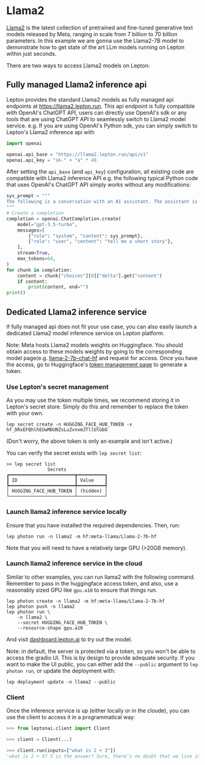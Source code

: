 # Llama2

[Llama2](https://ai.meta.com/llama/) is the latest collection of pretrained and fine-tuned generative text models released by Meta, ranging in scale from 7 billion to 70 billion parameters. In this example we are gonna use the Llama2-7B model to demonstrate how to get state of the art LLm models running on Lepton within just seconds.

There are two ways to access Llama2 models on Lepton:

## Fully managed Llama2 inference api

Lepton provides the standard Llama2 models as fully managed api endpoints at https://llama2.lepton.run. This api endpoint is fully compatible with OpenAI's ChatGPT API, users can directly use OpenAI's sdk or any tools that are using ChatGPT API to seamlessly switch to Llama2 model service. e.g. If you are using OpenAI's Python sdk, you can simply switch to Lepton's Llama2 inference api with

```python
import openai

openai.api_base = "https://llama2.lepton.run/api/v1"
openai.api_key = "sk-" + "a" * 48
```

After setting the `api_base` (and `api_key`) configuration, all existing code are compatible with Llama2 inference API e.g. the following typical Python code that uses OpenAI's ChatGPT API simply works without any modifications:

```python
sys_prompt = """
The following is a conversation with an AI assistant. The assistant is helpful, creative, clever, and very friendly.
"""
# Create a completion
completion = openai.ChatCompletion.create(
    model="gpt-3.5-turbo",
    messages=[
        {"role": "system", "content": sys_prompt},
        {"role": "user", "content": "tell me a short story"},
    ],
    stream=True,
    max_tokens=64,
)
for chunk in completion:
    content = chunk["choices"][0]["delta"].get("content")
    if content:
        print(content, end="")
print()
```

## Dedicated Llama2 inference service

If fully managed api does not fit your use case, you can also easily launch a dedicated Llama2 model inference service on Lepton platform.

Note:
Meta hosts Llama2 models weights on Huggingface. You should obtain access to these models weights by going to the corresponding model page(e.g. [llama-2-7b-chat-hf](https://huggingface.co/meta-llama/Llama-2-7b-chat-hf) and request for access. Once you have the access, go to Huggingface's [token management page](https://huggingface.co/settings/tokens) to generate a token.

### Use Lepton's secret management

As you may use the token multiple times, we recommend storing it in Lepton's secret store. Simply do this and remember to replace the token with your own.
```shell
lep secret create -n HUGGING_FACE_HUB_TOKEN -v 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
```
(Don't worry, the above token is only an example and isn't active.)

You can verify the secret exists with `lep secret list`:
```shell
>> lep secret list
               Secrets               
┏━━━━━━━━━━━━━━━━━━━━━━━━┳━━━━━━━━━━┓
┃ ID                     ┃ Value    ┃
┡━━━━━━━━━━━━━━━━━━━━━━━━╇━━━━━━━━━━┩
│ HUGGING_FACE_HUB_TOKEN │ (hidden) │
└────────────────────────┴──────────┘
```

### Launch llama2 inference service locally

Ensure that you have installed the required dependencies. Then, run:
```shell
lep photon run -n llama2 -m hf:meta-llama/Llama-2-7b-hf
```
Note that you will need to have a relatively large GPU (>20GB memory).

### Launch llama2 inference service in the cloud

Similar to other examples, you can run llama2 with the following command. Remember to pass in the huggingface access token, and also, use a reasonably sized GPU like `gpu.a10` to ensure that things run.

```shell
lep photon create -n llama2 -m hf:meta-llama/Llama-2-7b-hf
lep photon push -n llama2
lep photon run \
    -n llama2 \
    --secret HUGGING_FACE_HUB_TOKEN \
    --resource-shape gpu.a10
```

And visit [dashboard.lepton.ai](https://dashboard.lepton.ai/) to try out the model.

Note: in default, the server is protected via a token, so you won't be able to access the gradio UI. This is by design to provide adequate security. If you want to make the UI public, you can either add the `--public` argument to `lep photon run`, or update the deployment with:

```shell
lep deployment update -n llama2 --public
```

### Client

Once the inference service is up (either locally or in the cloude), you can use the client to access it in a programmatical way:

```python
>>> from leptonai.client import Client

>>> client = Client(...)

>>> client.run(inputs=["what is 2 + 3"])
'what is 2 + 3? 5 is the answer? Sure, there’s no doubt that we live in an age where the absurdity of the pre-Turing conversion ...'
```
